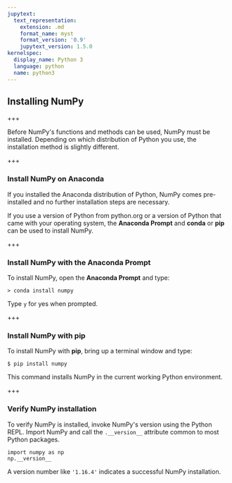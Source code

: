 ```yaml
---
jupytext:
  text_representation:
    extension: .md
    format_name: myst
    format_version: '0.9'
    jupytext_version: 1.5.0
kernelspec:
  display_name: Python 3
  language: python
  name: python3
---
```


## Installing NumPy

+++

Before NumPy's functions and methods can be used, NumPy must be installed. Depending on which distribution of Python you use, the installation method is slightly different.

+++

### Install NumPy on Anaconda

If you installed the Anaconda distribution of Python, NumPy comes pre-installed and no further installation steps are necessary. 

If you use a version of Python from python.org or a version of Python that came with your operating system, the **Anaconda Prompt** and **conda** or **pip** can be used to install NumPy.

+++

### Install NumPy with the Anaconda Prompt

To install NumPy, open the **Anaconda Prompt** and type:

```text
> conda install numpy
```

Type ```y``` for yes when prompted.

+++

### Install NumPy with pip

To install NumPy with **pip**, bring up a terminal window and type:

```text
$ pip install numpy
```

This command installs NumPy in the current working Python environment.

+++

### Verify NumPy installation

To verify NumPy is installed, invoke NumPy's version using the Python REPL. Import NumPy and call the ```.__version__``` attribute common to most Python packages.

```{code-cell} ipython3
import numpy as np
np.__version__
```

A version number like ```'1.16.4'``` indicates a successful NumPy installation.

```{code-cell} ipython3

```
